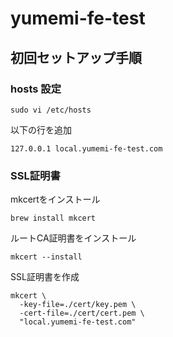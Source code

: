 # yumemi-fe-test

## 初回セットアップ手順

### hosts 設定

```shell
sudo vi /etc/hosts
```

以下の行を追加

```hosts
127.0.0.1 local.yumemi-fe-test.com
```

### SSL証明書

mkcertをインストール

```shell
brew install mkcert
```

ルートCA証明書をインストール

```shell
mkcert --install
```

SSL証明書を作成

```shell
mkcert \
  -key-file=./cert/key.pem \
  -cert-file=./cert/cert.pem \
  "local.yumemi-fe-test.com"
```
